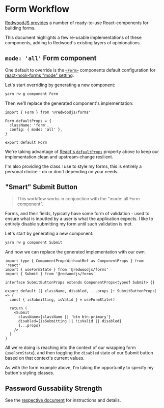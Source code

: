 # Form Workflow

[RedwoodJS provides](https://redwoodjs.com/docs/forms.html#overview) a number of ready-to-use React-components for building forms.

This document highlights a few re-usable implementations of these components, adding to Redwood's existing layers of opinionations.

## `mode: 'all'` Form component

One default to override is the [`<Form>`](https://redwoodjs.com/docs/forms.html#form) components default configuration for [react-hook-forms "mode" setting](https://react-hook-form.com/ts#ModeRef).

Let's start overriding by generating a new component:

```bash
yarn rw g component Form
```

Then we'll replace the generated component's implementation:

```TSX
import { Form } from '@redwoodjs/forms'

Form.defaultProps = {
  className: 'form',
  config: { mode: 'all' },
}

export default Form
```

We're taking advantage of [React's `defaultProps`](https://reactjs.org/docs/typechecking-with-proptypes.html#default-prop-values) property above to keep our implementation clean and upstream-change resilient.

I'm also providing the class I use to style my forms, this is entirely a personal choice - do or don't depending on your needs.

## "Smart" Submit Button

> This workflow works in conjunction with the "mode: all Form component".

Forms, and their fields, typically have some form of validation - used to ensure what is inputted by a user is what the application expects.
I like to entirely disable submitting my form until such validation is met.

Let's start by generating a new component:

```bash
yarn rw g component Submit
```

And now we can replace the generated implementation with our own.

```TSX
import type { ComponentPropsWithoutRef as ComponentProps } from 'react'
import { useFormState } from '@redwoodjs/forms'
import { Submit } from '@redwoodjs/forms'

interface SubmitButtonProps extends ComponentProps<typeof Submit> {}

export default ({ className, disabled, ...props }: SubmitButtonProps) => {
  const { isSubmitting, isValid } = useFormState()

  return (
    <Submit
      className={className || 'btn btn-primary'}
      disabled={isSubmitting || !isValid || disabled}
      {...props}
    />
  )
}
```

All we're doing is reaching into the context of our wrapping form (`useFormState`), and then toggling the `disabled` state of our Submit button based on that context's current values.

As with the form example above, I'm taking the opportunity to specify my button's styling classes.

## Password Gussability Strength

See the [respective document](../PasswordStrengthField.tsx) for instructions and details.
